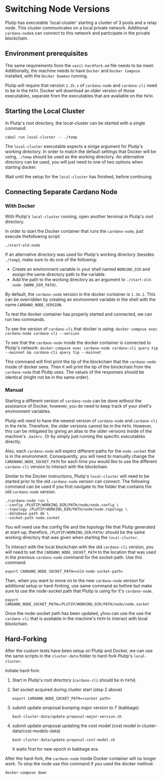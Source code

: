 # Switching Node Versions

Plutip has executable 'local-cluster' starting a cluster of 3 pools and a relay node. This cluster communicates on a local private network. Additional `cardano-node`s can connect to this network and participate in the private blockchain.

## Environment prerequisites

The same requirements from the `vasil-hardfork.md` file needs to be meet. Additionally, the machine needs to have `Docker` and `Docker Compose` installed, with the `Docker Daemon` running.

Plutip will require that version `1.35.x` of `cardano-node` and `cardano-cli` need to be in the `PATH`. Docker will download an older version of those executables, separate from the executables that are available on the `PATH`.

## Starting the Local Cluster
In Plutip's root directory, the local-cluster can be started with a single command:

```
cabal run local-cluster -- ./temp
```

The `local-cluster` executable expects a sinlge argument for Plutip's working directory. In order to match the default settings that Docker will be using, `./temp` should be used as the working directory. An alternative directory can be used, you will just need to one of two options when starting docker.

Wait until the setup for the `local-cluster` has finished, before continuing.

## Connecting Separate Cardano Node
### With Docker

With Plutip's `local-cluster` running, open another terminal in Plutip's root directory.

In order to start the Docker container that runs the `cardano-node`, just execute thefollowing script:

```
./start-old-node
```

If an alternative directory was used for Plutip's working directory (besides `./temp`), make sure to do one of the following:
* Create an environment variable in your shell named `WORKING_DIR` and assign the same directory path to the variable.
* Add the path to the working directory as an argument to `./start-old-node {WORK_DIR_PATH}`.

By default, the `cardano-node` version in the docker container is `1.34.1`. This can be overridden by creating an environment variable in the shell with the name `CARDANO_NODE_VERSION`.

To test the docker container has properly started and connected, we can run two commands.

To see the version of `cardano-cli` that docker is using:
```docker-compose exec cardano-node cardano-cli --version```

To see that the `cardano-node` inside the docker container is connected to Plutip's network:
```docker-compose exec cardano-node cardano-cli query tip --mainnet && cardano-cli query tip --mainnet```

This command will first print the tip of the blockchain that the `cardano-node` inside of docker sees. Then it will print the tip of the blockchain from the `cardano-node` that Plutip uses. The values of the responses should be identical (might not be in the same order).

### Manual
Starting a different version of `cardano-node` can be done without the assistance of Docker, however, you do need to keep track of your shell's environment variables.

Plutip will need to have the newest version of `cardano-node` and `cardano-cli` in the `PATH`. Therefore, the older versions cannot be in the `PATH`. However, this  can be mitigated by giving an alias to the older versions inside of the machine's `.bashrc`. Or by simply just running the specific executables directly.

Also, each `cardano-node` will expect different paths for the `node.socket` that is in the environment. Consequently, you will need to manually change the `CARDNANO_NODE_SOCKET_PATH` for each time you would like to use the different `cardano-cli` version to interact with the blockchain.

Similar to the Docker instructions, Plutip's `local-cluster` will need to be started prior to the old `cardano-node` version can connect. The following command can be used if you first navigate to the folder that contains the old `cardano-node` version.

```
./cardano-node run \
--config /PLUTIP/WORKING_DIR/PATH/node/node.config \
--topology /PLUTIP/WORKING_DIR/PATH/node/node.topology \
--database-path db \
--socket-path node.socket
```

You will need use the config file and the topology file that Plutip generated at start-up, therefore, `/PLUTIP/WORKING_DIR/PATH/` should be the same working directory that was given when starting the `local-cluster`.

To interact with the local blockchain with the old `cardano-cli` version, you will need to set the `CARDANO_NODE_SOCKET_PATH` to the location that was used in the previous `cardano-node` command for the socket-path. Use this command:

```
export CARDANO_NODE_SOCKET_PATH=<old-node-socket-path>
```

Then, when you want to move on to the new `cardano-node` version for additional setup or hard-forking, use same command as before but make sure to use the node-socket path that Plutip is using for it's `cardano-node`.

```
export CARDANO_NODE_SOCKET_PATH=/PLUTIP/WORKING_DIR/PATH/node/node.socket
```

Once the node-socket path has been updated, yhou can use the use the `cardano-cli` that is available in the machine's `PATH` to interact with local blockchain.

## Hard-Forking
After the custom tests have been setup on Plutip and Docker, we can use the same scripts in the `cluster-data` folder to hard-fork Plutip's `local-cluster`.

Initiate hard-fork:
   1. Start in Plutip's root directory (`cardano-cli` should be in `PATH`).
   2. Set socket acquired during cluster start (step 2 above)

       ```
       export CARDANO_NODE_SOCKET_PATH=<socket path>
       ```

   3. submit update-proposal bumping major version to 7 (babbage)

       ```
       bash cluster-data/update-proposal-major-version.sh
       ```

   4. submit update-proposal updating the cost model (cost model in cluster-data/cost-models-data)

      ```
      bash cluster-data/update-proposal-cost-model.sh
      ```

      It waits first for new epoch in babbage era.

After the hard-fork, the `cardano-node` inside Docker container will no longer work. To stop the node use this command if you used the docker method:

```
docker-compose down
```